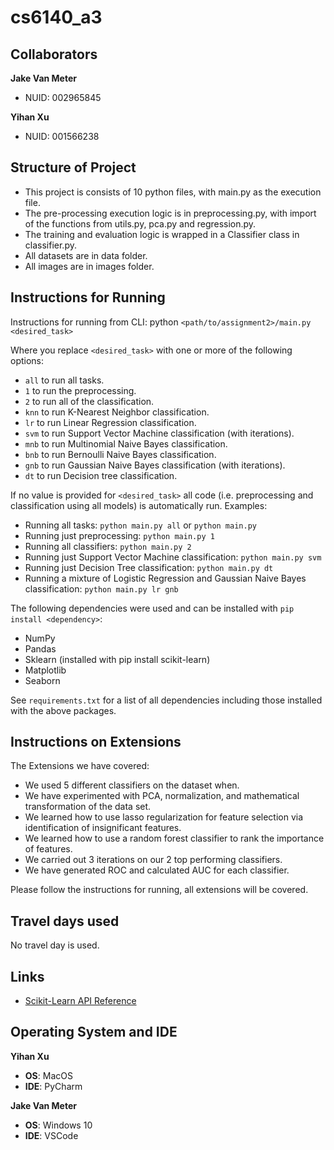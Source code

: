 # cs6140_a3

## Collaborators

<b>Jake Van Meter</b>
- NUID: 002965845

<b>Yihan Xu</b>
- NUID: 001566238

## Structure of Project
- This project is consists of 10 python files, with main.py as the execution file.
- The pre-processing execution logic is in preprocessing.py, with import of the functions from utils.py, pca.py and regression.py.
- The training and evaluation logic is wrapped in a Classifier class in classifier.py.
- All datasets are in data folder.
- All images are in images folder.

## Instructions for Running
Instructions for running from CLI: python `<path/to/assignment2>/main.py <desired_task>`

Where you replace `<desired_task>` with one or more of the following options:
- `all` to run all tasks.
- `1` to run the preprocessing.
- `2` to run all of the classification.
- `knn` to run K-Nearest Neighbor classification.
- `lr` to run Linear Regression classification.
- `svm` to run Support Vector Machine classification (with iterations).
- `mnb` to run Multinomial Naive Bayes classification.
- `bnb` to run Bernoulli Naive Bayes classification.
- `gnb` to run Gaussian Naive Bayes classification (with iterations).
- `dt` to run Decision tree classification.

If no value is provided for `<desired_task>` all code (i.e. preprocessing and classification using all models) is automatically run.
Examples:

- Running all tasks: `python main.py all` or `python main.py`
- Running just preprocessing: `python main.py 1`
- Running all classifiers: `python main.py 2`
- Running just Support Vector Machine classification: `python main.py svm`
- Running just Decision Tree classification: `python main.py dt`
- Running a mixture of Logistic Regression and Gaussian Naive Bayes classification: `python main.py lr gnb`

The following dependencies were used and can be installed with `pip install <dependency>`:
- NumPy
- Pandas
- Sklearn (installed with pip install scikit-learn)
- Matplotlib
- Seaborn

See `requirements.txt` for a list of all dependencies including those installed with the above packages.

## Instructions on Extensions
The Extensions we have covered:
- We used 5 different classifiers on the dataset when.
- We have experimented with PCA, normalization, and mathematical transformation of the data set.
- We learned how to use lasso regularization for feature selection via identification of insignificant features.
- We learned how to use a random forest classifier to rank the importance of features.
- We carried out 3 iterations on our 2 top performing classifiers.
- We have generated ROC and calculated AUC for each classifier.

Please follow the instructions for running, all extensions will be covered.

## Travel days used
No travel day is used.

## Links

- <a href="https://scikit-learn.org/stable/modules/classes.html#">Scikit-Learn API Reference</a>

## Operating System and IDE

<b>Yihan Xu</b>
- <b>OS</b>: MacOS
- <b>IDE</b>: PyCharm

<b>Jake Van Meter</b>
- <b>OS</b>: Windows 10
- <b>IDE</b>: VSCode
